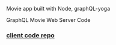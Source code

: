 Movie app built with Node, graphQL-yoga

GraphQL Movie Web Server Code

<a href='https://github.com/baejoonsoo/apollo-movie'><h3>client code repo</h3></a>
